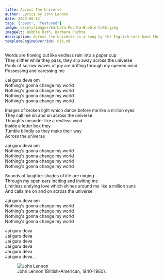 ```yaml
---
title: Across The Universe
author: Lyrics by John Lennon
date: 2023-06-12
tags: ['post', 'featured']
image: assets/images/Barbara-Puchta-Bubble-bath.jpeg
imageAlt: Bubble bath, Barbara Puchta
description: Across the Universe is a song by the English rock band the Beatles. It was written by John Lennon and credited to Lennon–McCartney. 
templateEngineOverride: njk,md
---
```

Words are flowing out like endless rain into a paper cup  
They slither while they pass, they slip away across the universe  
Pools of sorrow waves of joy are drifting through my opened mind  
Possessing and caressing me  

Jai guru deva om  
Nothing's gonna change my world  
Nothing's gonna change my world  
Nothing's gonna change my world  
Nothing's gonna change my world  

Images of broken light which dance before me like a million eyes  
They call me on and on across the universe  
Thoughts meander like a restless wind  
Inside a letter box they  
Tumble blindly as they make their way  
Across the universe  

Jai guru deva om  
Nothing's gonna change my world  
Nothing's gonna change my world  
Nothing's gonna change my world  
Nothing's gonna change my world  

Sounds of laughter shades of life are ringing  
Through my open ears inciting and inviting me  
Limitless undying love which shines around me like a million suns  
And calls me on and on across the universe  

Jai guru deva om  
Nothing's gonna change my world  
Nothing's gonna change my world  
Nothing's gonna change my world  
Nothing's gonna change my world  

Jai guru deva  
Jai guru deva  
Jai guru deva  
Jai guru deva  
Jai guru deva  
Jai guru deva...  
  
<figure class="left big">
<image src="{{root}}assets/images/john-lennon.jpeg" alt="John Lennon">
<figcaption>John Lennon (British-American, 1940-1980).</figcaptions>
</figure>
